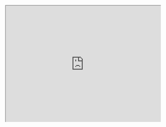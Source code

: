 
<div style=" width: 100%; height:380;overflow: hidden; "><iframe src="https://widget.pkmer.cn/free/MiniCalc?user=a2e5899e-975e-4457-afd4-ec3ff7dcbc90&" allow="fullscreen" style=" height: 100%; width: 100%;"></iframe></div>